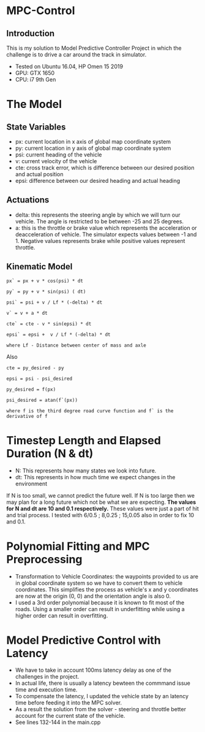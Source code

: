 # MPC-Control

## Introduction
This is my solution to Model Predictive Controller Project in which the challenge is to drive a car around the track in simulator.

* Tested on Ubuntu 16.04, HP Omen 15 2019
* GPU: GTX 1650
* CPU: i7 9th Gen

# The Model

## State Variables
* px: current location in x axis of global map coordinate system
* py: current location in y axis of global map coordinate system
* psi: current heading of the vehicle
* v: current velocity of the vehicle
* cte: cross track error, which is difference between our desired position and actual position
* epsi: difference between our desired heading and actual heading

## Actuations
* delta: this represents the steering angle by which we will turn our vehicle. The angle is restricted to be between -25 and 25 degrees.
* a: this is the throttle or brake value which represents the acceleration or deacceleration of vehicle. The simulator expects values between -1 and 1. Negative values represents brake while positive values represent throttle.

## Kinematic Model
```
px` = px + v * cos(psi) * dt

py` = py + v * sin(psi) ( dt)

psi` = psi + v / Lf * (-delta) * dt

v` = v + a * dt

cte` = cte - v * sin(epsi) * dt

epsi` = epsi +  v / Lf * (-delta) * dt

where Lf - Distance between center of mass and axle
```

Also 
```
cte = py_desired - py

epsi = psi - psi_desired

py_desired = f(px)

psi_desired = atan(f`(px))

where f is the third degree road curve function and f` is the derivative of f
```
# Timestep Length and Elapsed Duration (N & dt)

* N: This represents how many states we look into future.
* dt: This represents in how much time we expect changes in the environment

If N is too small, we cannot predict the future well. If N is too large then we may plan for a long future which not be what we are expecting. **The values for N and dt are 10 and 0.1 respectively.** These values were just a part of hit and trial process. I tested with 6/0.5 ; 8,0.25 ; 15,0.05 also in order to fix 10 and 0.1.

# Polynomial Fitting and MPC Preprocessing

* Transformation to Vehicle Coordinates: the waypoints provided to us are in global coordinate system so we have to convert them to vehicle coordinates. This simplifies the process as vehicle's x and y coordinates are now at the origin (0, 0) and the orientation angle is also 0.
* I used a 3rd order polynomial because it is known to fit most of the roads. Using a smaller order can result in underfitting while using a higher order can result in overfitting.

# Model Predictive Control with Latency

* We have to take in account 100ms latency delay as one of the challenges in the project.
* In actual life, there is usually a latency bewteen the commmand issue time and execution time.
* To compensate the latency, I updated the vehicle state by an latency time before feeding it into the MPC solver.
* As a result the solution from the solver - steering and throttle better account for the current state of the vehicle.
* See lines 132-144 in the main.cpp
